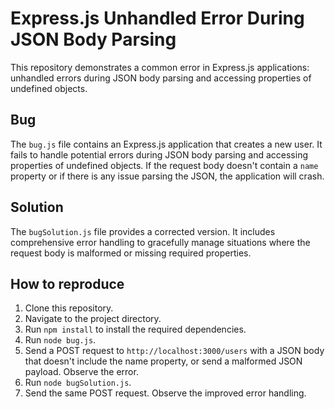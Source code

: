 # Express.js Unhandled Error During JSON Body Parsing

This repository demonstrates a common error in Express.js applications: unhandled errors during JSON body parsing and accessing properties of undefined objects.

## Bug
The `bug.js` file contains an Express.js application that creates a new user.  It fails to handle potential errors during JSON body parsing and accessing properties of undefined objects. If the request body doesn't contain a `name` property or if there is any issue parsing the JSON, the application will crash. 

## Solution
The `bugSolution.js` file provides a corrected version. It includes comprehensive error handling to gracefully manage situations where the request body is malformed or missing required properties.

## How to reproduce
1. Clone this repository.
2. Navigate to the project directory.
3. Run `npm install` to install the required dependencies.
4. Run `node bug.js`. 
5. Send a POST request to `http://localhost:3000/users` with a JSON body that doesn't include the name property, or send a malformed JSON payload. Observe the error.
6. Run `node bugSolution.js`. 
7. Send the same POST request. Observe the improved error handling.
